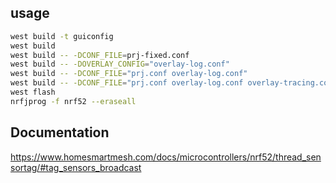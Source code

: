 ## usage
```bash
west build -t guiconfig
west build
west build -- -DCONF_FILE=prj-fixed.conf
west build -- -DOVERLAY_CONFIG="overlay-log.conf"
west build -- -DCONF_FILE="prj.conf overlay-log.conf"
west build -- -DCONF_FILE="prj.conf overlay-log.conf overlay-tracing.conf"
west flash
nrfjprog -f nrf52 --eraseall
```

## Documentation
https://www.homesmartmesh.com/docs/microcontrollers/nrf52/thread_sensortag/#tag_sensors_broadcast
